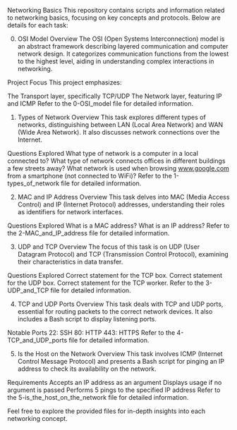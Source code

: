 Networking Basics
This repository contains scripts and information related to networking basics, focusing on key concepts and protocols. Below are details for each task:

0. OSI Model
Overview
The OSI (Open Systems Interconnection) model is an abstract framework describing layered communication and computer network design. It categorizes communication functions from the lowest to the highest level, aiding in understanding complex interactions in networking.

Project Focus
This project emphasizes:

The Transport layer, specifically TCP/UDP
The Network layer, featuring IP and ICMP
Refer to the 0-OSI_model file for detailed information.

1. Types of Network
Overview
This task explores different types of networks, distinguishing between LAN (Local Area Network) and WAN (Wide Area Network). It also discusses network connections over the Internet.

Questions Explored
What type of network is a computer in a local connected to?
What type of network connects offices in different buildings a few streets away?
What network is used when browsing www.google.com from a smartphone (not connected to WiFi)?
Refer to the 1-types_of_network file for detailed information.

2. MAC and IP Address
Overview
This task delves into MAC (Media Access Control) and IP (Internet Protocol) addresses, understanding their roles as identifiers for network interfaces.

Questions Explored
What is a MAC address?
What is an IP address?
Refer to the 2-MAC_and_IP_address file for detailed information.

3. UDP and TCP
Overview
The focus of this task is on UDP (User Datagram Protocol) and TCP (Transmission Control Protocol), examining their characteristics in data transfer.

Questions Explored
Correct statement for the TCP box.
Correct statement for the UDP box.
Correct statement for the TCP worker.
Refer to the 3-UDP_and_TCP file for detailed information.

4. TCP and UDP Ports
Overview
This task deals with TCP and UDP ports, essential for routing packets to the correct network devices. It also includes a Bash script to display listening ports.

Notable Ports
22: SSH
80: HTTP
443: HTTPS
Refer to the 4-TCP_and_UDP_ports file for detailed information.

5. Is the Host on the Network
Overview
This task involves ICMP (Internet Control Message Protocol) and presents a Bash script for pinging an IP address to check its availability on the network.

Requirements
Accepts an IP address as an argument
Displays usage if no argument is passed
Performs 5 pings to the specified IP address
Refer to the 5-is_the_host_on_the_network file for detailed information.

Feel free to explore the provided files for in-depth insights into each networking concept.
